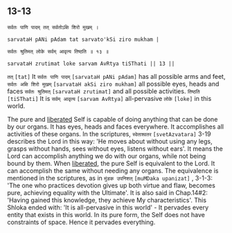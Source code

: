## 13-13


```shloka-sa
सर्वतः पाणि पादम् तत् सर्वतोऽक्षि शिरो मुखम् ।
```
```shloka-sa-hk
sarvataH pANi pAdam tat sarvato'kSi ziro mukham |
```
```shloka-sa
सर्वतः श्रुतिमत् लोके सर्वम् आवृत्य तिष्ठति ॥ १३ ॥
```
```shloka-sa-hk
sarvataH zrutimat loke sarvam AvRtya tiSThati || 13 ||
```

`तत्` `[tat]` It `सर्वतः पाणि पादम्` `[sarvataH pANi pAdam]` has all possible arms and feet, `सर्वतः अक्षि शिरो मुखम्` `[sarvataH akSi ziro mukham]` all possible eyes, heads and faces `सर्वतः श्रुतिमत्` `[sarvataH zrutimat]` and all possible activities. `तिष्ठति` `[tiSThati]` It is `सर्वम् आवृत्य` `[sarvam AvRtya]` all-pervasive `लोके` `[loke]` in this world.

The pure and [liberated](Moksha) Self is capable of doing anything that can be done by our organs. It has eyes, heads and faces everywhere. It accomplishes all activities of these organs. 
In the scriptures, `स्वेताश्वतर` `[svetAzvatara]` 3-19 describes the Lord in this way: 'He moves about without using any legs, grasps without hands, sees without eyes, listens without ears'. It means the Lord can accomplish anything we do with our organs, while not being bound by them. 
When [liberated](Moksha), the pure Self is equivalent to the Lord. It can accomplish the same without needing any organs. 
The equivalence is mentioned in the scriptures, as in `मुंडक उपनिशत्` `[muMDaka upanizat]` , 3-1-3: 'The one who practices devotion gives up both virtue and flaw, becomes pure, achieving equality with the Ultimate'. It is also said in Chap.14#2: 'Having gained this knowledge, they achieve My characteristics'.
This Shloka ended with: 'It is all-pervasive in this world' - It pervades every entity that exists in this world. In its pure form, the Self does not have constraints of space. Hence it pervades everything.

